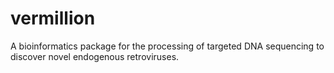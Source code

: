 # vermillion
A bioinformatics package for the processing of targeted DNA sequencing to discover novel endogenous retroviruses.
